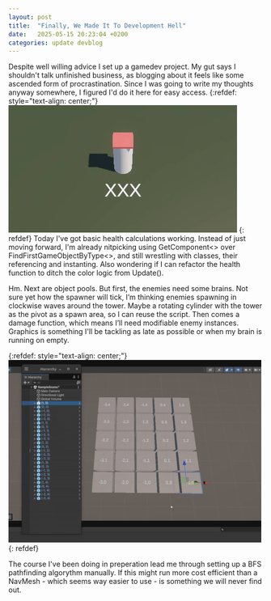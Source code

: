 ```yaml
---
layout: post
title:  "Finally, We Made It To Development Hell"
date:   2025-05-15 20:23:04 +0200
categories: update devblog
---
```

Despite well willing advice I set up a gamedev project. My gut says I shouldn't talk unfinished business, as blogging about it feels like some ascended form of procrastination. Since I was going to write my thoughts anyway somewhere, I figured I'd do it here for easy access.
{:refdef: style="text-align: center;"}
![Healthbar](/images/tow_alpha_43b3ae4ec5f380.gif)
{: refdef}
Today I've got basic health calculations working. Instead of just moving forward, I'm already nitpicking using GetComponent<> over FindFirstGameObjectByType<>, and still wrestling with classes, their referencing and instanting. Also wondering if I can refactor the health function to ditch the color logic from Update().

Hm.
Next are object pools. But first, the enemies need some brains. Not sure yet how the spawner will tick, I’m thinking enemies spawning in clockwise waves around the tower. Maybe a rotating cylinder with the tower as the pivot as a spawn area, so I can reuse the script. Then comes a damage function, which means I’ll need modifiable enemy instances. Graphics is something I'll be tackling as late as possible or when my brain is running on empty.

{:refdef: style="text-align: center;"}
![Healthbar](/images/tow_alpha_4b4ce8cc16648a.gif)
{: refdef}

The course I've been doing in preperation lead me through setting up a BFS pathfinding algorythm manually. If this might run more cost efficient than a NavMesh - which seems way easier to use - is something we will never find out.